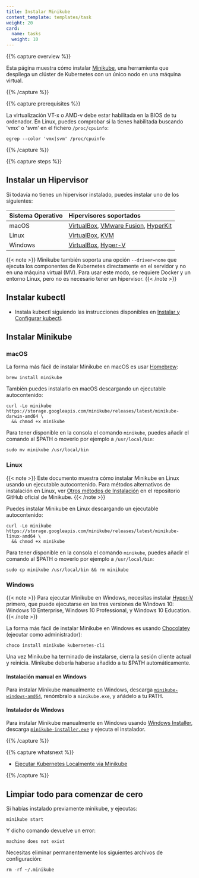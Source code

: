 ```yaml
---
title: Instalar Minikube
content_template: templates/task
weight: 20
card:
  name: tasks
  weight: 10
---
```


{{% capture overview %}}

Esta página muestra cómo instalar [Minikube](/docs/tutorials/hello-minikube), una herramienta que despliega un clúster de Kubernetes con un único nodo en una máquina virtual.

{{% /capture %}}

{{% capture prerequisites %}}

La virtualización VT-x o AMD-v debe estar habilitada en la BIOS de tu ordenador. En Linux, puedes comprobar si la tienes habilitada buscando 'vmx' o 'svm' en el fichero `/proc/cpuinfo`:
```shell
egrep --color 'vmx|svm' /proc/cpuinfo
```

{{% /capture %}}

{{% capture steps %}}

## Instalar un Hipervisor

Si todavía no tienes un hipervisor instalado, puedes instalar uno de los siguientes:

Sistema Operativo | Hipervisores soportados
:-----------------|:------------------------
macOS | [VirtualBox](https://www.virtualbox.org/wiki/Downloads), [VMware Fusion](https://www.vmware.com/products/fusion), [HyperKit](https://github.com/moby/hyperkit)
Linux | [VirtualBox](https://www.virtualbox.org/wiki/Downloads), [KVM](http://www.linux-kvm.org/)
Windows | [VirtualBox](https://www.virtualbox.org/wiki/Downloads), [Hyper-V](https://msdn.microsoft.com/en-us/virtualization/hyperv_on_windows/quick_start/walkthrough_install)

{{< note >}}
Minikube también soporta una opción `--driver=none` que ejecuta los componentes de Kubernetes directamente en el servidor y no en una máquina virtual (MV). Para usar este modo, se requiere Docker y un entorno Linux, pero no es necesario tener un hipervisor.
{{< /note >}}

## Instalar kubectl

* Instala kubectl siguiendo las instrucciones disponibles en [Instalar y Configurar kubectl](/docs/tasks/tools/install-kubectl/).

## Instalar Minikube

### macOS

La forma más fácil de instalar Minikube en macOS es usar [Homebrew](https://brew.sh):

```shell
brew install minikube
```

También puedes instalarlo en macOS descargando un ejecutable autocontenido:

```shell
curl -Lo minikube https://storage.googleapis.com/minikube/releases/latest/minikube-darwin-amd64 \
  && chmod +x minikube
```

Para tener disponible en la consola el comando `minikube`, puedes añadir el comando al $PATH o moverlo por ejemplo a `/usr/local/bin`:

```shell
sudo mv minikube /usr/local/bin
```

### Linux

{{< note >}}
Este documento muestra cómo instalar Minikube en Linux usando un ejecutable autocontenido. Para métodos alternativos de instalación en Linux, ver [Otros métodos de Instalación](https://github.com/kubernetes/minikube#other-ways-to-install) en el repositorio GitHub oficial de Minikube.
{{< /note >}}

Puedes instalar Minikube en Linux descargando un ejecutable autocontenido:

```shell
curl -Lo minikube https://storage.googleapis.com/minikube/releases/latest/minikube-linux-amd64 \
  && chmod +x minikube
```

Para tener disponible en la consola el comando `minikube`, puedes añadir el comando al $PATH o moverlo por ejemplo a `/usr/local/bin`:

```shell
sudo cp minikube /usr/local/bin && rm minikube
```

### Windows

{{< note >}}
Para ejecutar Minikube en Windows, necesitas instalar [Hyper-V](https://docs.microsoft.com/en-us/virtualization/hyper-v-on-windows/quick-start/enable-hyper-v) primero, que puede ejecutarse en las tres versiones de Windows 10: Windows 10 Enterprise, Windows 10 Professional, y Windows 10 Education.
{{< /note >}}

La forma más fácil de instalar Minikube en Windows es usando [Chocolatey](https://chocolatey.org/) (ejecutar como administrador):

```shell
choco install minikube kubernetes-cli
```

Una vez Minikube ha terminado de instalarse, cierra la sesión cliente actual y reinicia. Minikube debería haberse añadido a tu $PATH automáticamente.

#### Instalación manual en Windows

Para instalar Minikube manualmente en Windows, descarga [`minikube-windows-amd64`](https://github.com/kubernetes/minikube/releases/latest), renómbralo a `minikube.exe`, y añádelo a tu PATH.

#### Instalador de Windows

Para instalar Minikube manualmente en Windows usando [Windows Installer](https://docs.microsoft.com/en-us/windows/desktop/msi/windows-installer-portal), descarga [`minikube-installer.exe`](https://github.com/kubernetes/minikube/releases/latest) y ejecuta el instalador.

{{% /capture %}}

{{% capture whatsnext %}}

* [Ejecutar Kubernetes Localmente via Minikube](/docs/setup/minikube/)

{{% /capture %}}

## Limpiar todo para comenzar de cero

Si habías instalado previamente minikube, y ejecutas:
```shell
minikube start
```

Y dicho comando devuelve un error:
```shell
machine does not exist
```

Necesitas eliminar permanentemente los siguientes archivos de configuración:
```shell
rm -rf ~/.minikube
```
